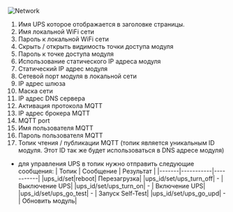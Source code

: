 ![Network](https://user-images.githubusercontent.com/36089626/233419193-8bd99f58-8664-497e-b649-cebdd96577ec.png)

1. Имя UPS которое отображается в заголовке страницы.
2. Имя локальной WiFi сети
3. Пароль к локальной WiFi сети
4. Скрыть / открыть видимость точки доступа модуля
5. Пароль к точке доступа модуля
6. Использование статического IP адреса модуля
7. Статический IP адрес модуля
8. Сетевой порт модуля в локальной сети
9. IP адрес шлюза
10. Маска сети
11. IP адрес DNS сервера
12. Активация протокола MQTT
13. IP адрес брокера MQTT
14. MQTT port
15. Имя пользователя MQTT
16. Пароль пользователя MQTT
17. Топик чтения / публикации MQTT (топик является уникальным ID модуля. Этот ID так же будет использоваться в DNS адресе модуля)
  - для управления UPS в топик нужно отправить следующие сообщения:
    | Топик | Сообщение | Результат |
    |-------|-----------|-----------|
    |ups_id/set|reboot| Перезагрузка|
    |ups_id/set/ups_turn_off| - | Выключение UPS|
    |ups_id/set/ups_turn_on| - | Включение UPS|
    |ups_id/set/ups_go_test| - | Запуск Self-Test|
    |ups_id/set/ups_go_upd| - | Обновить модуль|
    
    
    
    
    
